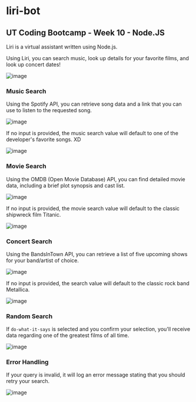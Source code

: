 # liri-bot
## UT Coding Bootcamp - Week 10 - Node.JS

Liri is a virtual assistant written using Node.js.

Using Liri, you can search music, look up details for your favorite films, and look up concert dates!

![image](https://user-images.githubusercontent.com/9158340/52765092-4a7af100-2fe8-11e9-975c-271e38ca0149.png)

### Music Search

Using the Spotify API, you can retrieve song data and a link that you can use to listen to the requested song.

![image](https://user-images.githubusercontent.com/9158340/52765154-99c12180-2fe8-11e9-867a-1811af8f2680.png)

If no input is provided, the music search value will default to one of the developer's favorite songs. XD

![image](https://user-images.githubusercontent.com/9158340/52765217-d42abe80-2fe8-11e9-8903-63d15a23dfb0.png)


### Movie Search

Using the OMDB (Open Movie Database) API, you can find detailed movie data, including a brief plot synopsis and cast list.

![image](https://user-images.githubusercontent.com/9158340/52765321-3683bf00-2fe9-11e9-9179-aeaa561376b6.png)

If no input is provided, the movie search value will default to the classic shipwreck film Titanic.

![image](https://user-images.githubusercontent.com/9158340/52765418-8febee00-2fe9-11e9-9640-b54905ca4a87.png)


### Concert Search

Using the BandsInTown API, you can retrieve a list of five upcoming shows for your band/artist of choice. 

![image](https://user-images.githubusercontent.com/9158340/52765759-ac3c5a80-2fea-11e9-9a55-0133b6eaeef4.png)

If no input is provided, the search value will default to the classic rock band Metallica.

![image](https://user-images.githubusercontent.com/9158340/52765661-5e275700-2fea-11e9-81c3-1204b231ebde.png)


### Random Search

If `do-what-it-says` is selected and you confirm your selection, you'll receive data regarding one of the greatest films of all time.

![image](https://user-images.githubusercontent.com/9158340/52765879-0e955b00-2feb-11e9-84a9-a1313f075683.png)


### Error Handling

If your query is invalid, it will log an error message stating that you should retry your search.

![image](https://user-images.githubusercontent.com/9158340/52765975-52886000-2feb-11e9-9140-183bc51588d6.png)
